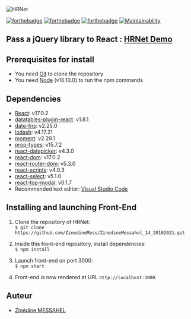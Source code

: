 ![HRNet](https://res.cloudinary.com/dlpyn3wxf/image/upload/v1637859087/TopModal-3_yr8nxi.png)    

[![forthebadge](https://forthebadge.com/images/badges/uses-html.svg)](https://forthebadge.com) [![forthebadge](https://forthebadge.com/images/badges/uses-css.svg)](https://forthebadge.com) [![forthebadge](https://forthebadge.com/images/badges/made-with-javascript.svg)](https://forthebadge.com)
[![Maintainability](https://api.codeclimate.com/v1/badges/6980e008f37cdba73d75/maintainability)](https://codeclimate.com/github/ZinedineMess/ZinedineMessahel_14_20102021/maintainability)
    
## Pass a jQuery library to React : [HRNet Demo](https://amazing-kilby-ef9c72.netlify.app)

## Prerequisites for install
- You need [Git](https://git-scm.com) to clone the repository     
- You need [Node](https://nodejs.org/en/) (v16.10.0) to run the npm commands     

## Dependencies
- [React](https://reactjs.org): v17.0.2   
- [datatables-plugin-react](https://www.npmjs.com/package/datatables-plugin-react): v1.8.1    
- [date-fns](https://www.npmjs.com/package/date-fns): v2.25.0     
- [lodash](https://www.npmjs.com/package/lodash): v4.17.21     
- [moment](https://www.npmjs.com/package/moment): v2.29.1     
- [prop-types](https://www.npmjs.com/package/prop-types): v15.7.2    
- [react-datepicker](https://www.npmjs.com/package/react-datepicker): v4.3.0    
- [react-dom](https://www.npmjs.com/package/react-dom): v17.0.2    
- [react-router-dom](https://www.npmjs.com/package/react-router-dom): v5.3.0     
- [react-scripts](https://www.npmjs.com/package/react-scripts): v4.0.3      
- [react-select](https://www.npmjs.com/package/react-select): v5.1.0    
- [react-top-modal](https://www.npmjs.com/package/react-top-modal): v0.1.7      
- Recommended text editor: [Visual Studio Code](https://code.visualstudio.com)        

## Installing and launching Front-End    
1. Clone the repository of HRNet:      
`$ git clone https://github.com/ZinedineMess/ZinedineMessahel_14_20102021.git`        

2. Inside this front-end repository, install dependencies:       
`$ npm install`      

3. Launch front-end on port 3000:       
`$ npm start`       

4. Front-end is now rendered at URL `http://localhost:3000`.        

## Auteur   
* [Zinédine MESSAHEL](https://github.com/ZinedineMess)      

